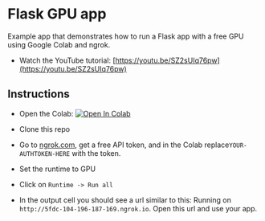 # Flask GPU app

Example app that demonstrates how to run a Flask app with a free GPU using Google Colab and ngrok.

- Watch the YouTube tutorial: [https://youtu.be/SZ2sUIq76pw](https://youtu.be/SZ2sUIq76pw)

## Instructions

- Open the Colab: [![Open In Colab](https://colab.research.google.com/assets/colab-badge.svg)](https://colab.research.google.com/)

- Clone this repo

- Go to [ngrok.com](ngrok.com), get a free API token, and in the Colab replace`YOUR-AUTHTOKEN-HERE` with the token.

- Set the runtime to GPU

- Click on `Runtime -> Run all`

- In the output cell you should see a url similar to this: Running on `http://5fdc-104-196-187-169.ngrok.io`. Open this url and use your app.
